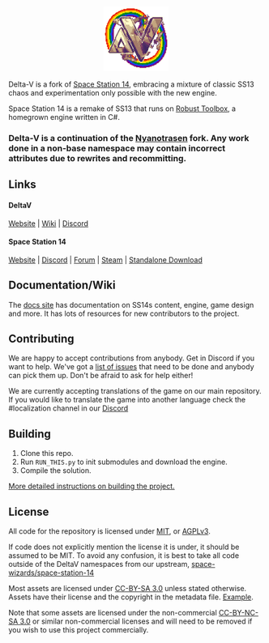 <p align="center"> <img alt="Space Station 14 Delta-V Logo" width="128" height="128" src="https://raw.githubusercontent.com/DeltaV-Station/Delta-v/master/Resources/Textures/Logo/logo.png" /></p>
<!---<p align="center"> <img alt="Space Station 14 Delta-V Banner" width="512" height="126" src="https://raw.githubusercontent.com/DeltaV-Station/Delta-v/master/Resources/Textures/Logo/banner.png" /></p>-->

Delta-V is a fork of [Space Station 14](https://github.com/space-wizards/space-station-14), embracing a mixture of classic SS13 chaos and experimentation only possible with the new engine.

Space Station 14 is a remake of SS13 that runs on [Robust Toolbox](https://github.com/space-wizards/RobustToolbox), a homegrown engine written in C#.

### Delta-V is a continuation of the [Nyanotrasen](https://www.nyanotrasen.moe/) fork. Any work done in a non-base namespace may contain incorrect attributes due to rewrites and recommitting.

## Links

#### DeltaV
[Website](https://delta-v.org/) | [Wiki](https://wiki.delta-v.org/view/Main_Page) | [Discord](https://go.delta-v.org/AtDxv)

#### Space Station 14

[Website](https://spacestation14.io/) | [Discord](https://discord.ss14.io/) | [Forum](https://forum.spacestation14.io/) | [Steam](https://store.steampowered.com/app/1255460/Space_Station_14/) | [Standalone Download](https://spacestation14.io/about/nightlies/)

## Documentation/Wiki

The [docs site](https://docs.spacestation14.io/) has documentation on SS14s content, engine, game design and more. It has lots of resources for new contributors to the project.

## Contributing

We are happy to accept contributions from anybody. Get in Discord if you want to help. We've got a [list of issues](https://github.com/DeltaV-Station/Delta-v/issues) that need to be done and anybody can pick them up. Don't be afraid to ask for help either!

We are currently accepting translations of the game on our main repository. If you would like to translate the game into another language check the #localization channel in our [Discord](https://go.delta-v.org/AtDxv)

## Building

1. Clone this repo.
2. Run `RUN_THIS.py` to init submodules and download the engine.
3. Compile the solution.

[More detailed instructions on building the project.](https://docs.spacestation14.com/en/general-development/setup.html)

## License

All code for the repository is licensed under [MIT](https://github.com/DeltaV-Station/Delta-v/blob/master/LICENSE-MIT.txt), or [AGPLv3](https://github.com/DeltaV-Station/Delta-v/blob/master/LICENSE-AGPLv3.txt).

If code does not explicitly mention the license it is under, it should be assumed to be MIT. To avoid any confusion, it is best to take all code outside of the DeltaV namespaces from our upstream, [space-wizards/space-station-14](https://github.com/space-wizards/space-station-14)

Most assets are licensed under [CC-BY-SA 3.0](https://creativecommons.org/licenses/by-sa/3.0/) unless stated otherwise. Assets have their license and the copyright in the metadata file. [Example](https://github.com/DeltaV-Station/Delta-v/blob/master/Resources/Textures/Objects/Tools/crowbar.rsi/meta.json).

Note that some assets are licensed under the non-commercial [CC-BY-NC-SA 3.0](https://creativecommons.org/licenses/by-nc-sa/3.0/) or similar non-commercial licenses and will need to be removed if you wish to use this project commercially.
